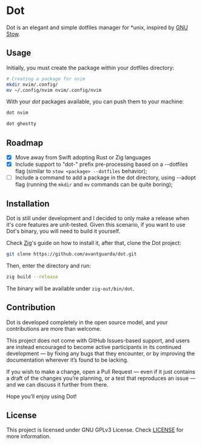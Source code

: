 # Dot
Dot is an elegant and simple dotfiles manager for *unix, inspired by [GNU Stow](https://www.gnu.org/software/stow/).

## Usage
Initially, you must create the package within your dotfiles directory:

```sh
# Creating a package for nvim
mkdir nvim/.config/
mv ~/.config/nvim nvim/.config/nvim
```

With your *dot* packages available, you can push them to your machine:

```sh
dot nvim
```

```sh
dot ghostty
```

## Roadmap 
- [X] Move away from Swift adopting Rust or Zig languages
- [X] Include support to "dot-" prefix pre-processing based on a --dotfiles flag (similar to `stow <package> --dotfiles` behavior);
- [ ] Include a command to add a package in the dot directory, using --adopt flag (running the `mkdir` and `mv` commands can be quite boring);

## Installation
Dot is still under development and I decided to only make a release when it's core features are unit-tested.
Given this scenario, if you want to use Dot's binary, you will need to build it yourself.

Check [Zig](https://ziglang.org/learn/getting-started/)'s guide on how to install it, after that, clone the Dot project:

```sh
git clone https://github.com/avantguarda/dot.git

```

Then, enter the directory and run:

```sh
zig build --release
```

The binary will be available under `zig-out/bin/dot`.

## Contribution
Dot is developed completely in the open source model, and your contributions are more than welcome.

This project does not come with GitHub Issues-based support, and users are instead encouraged to become active participants in its continued development — by fixing any bugs that they encounter, or by improving the documentation wherever it’s found to be lacking.

If you wish to make a change, open a Pull Request — even if it just contains a draft of the changes you’re planning, or a test that reproduces an issue — and we can discuss it further from there.

Hope you’ll enjoy using Dot!

## License
This project is licensed under GNU GPLv3 License. Check [LICENSE](LICENSE) for more information.
